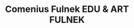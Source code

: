 ---
id: 91f605f7-4768-47ca-8e9c-3ad7c6db51be
title: Comenius Fulnek EDU & ART FULNEK
price: 20000
year: 2016
description: Za názvem tohoto projektu se skrývá kulturně vzdělávací celoroční program sestávající z koncertů, výstav, přednášek, představení, přehlídek atd. Akce je již tradičně konají převážně v  prostředí krásného fulneckého Kostela sv. Josefa při Kapucínském klášteře. Díky již dlouhodobé realizaci tohoto programu se postupně podařilo proměnit tento kostel v nový kulturní stánek – centrum společenského a kulturního dění, kam přicházejí místní i přijíždějí hosté z celého regionu.
kouskovani: false
locationName: undefined
position:
  lng: 17.9038620444259
  lat: 49.71560985655201
---